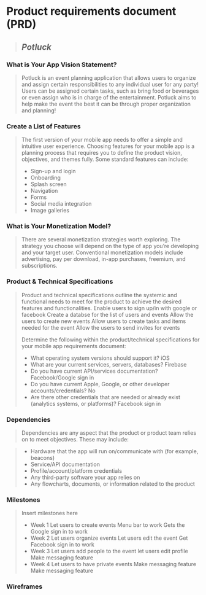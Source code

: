 # Product requirements document (PRD)

> ## *Potluck*



### What is Your App Vision Statement?
> Potluck is an event planning application that allows users to organize and assign certain responsibilities to any individual user for any party! Users can be assigned certain tasks, such as bring food or beverages or even assign who is in charge of the entertainment. Potluck aims to help make the event the best it can be through proper organization and planning! 


### Create a List of Features
> The first version of your mobile app needs to offer a simple and intuitive user experience. Choosing features for your mobile app is a planning process that requires you to define the product vision, objectives, and themes fully. Some standard features can include:
> * Sign-up and login
> * Onboarding
> * Splash screen
> * Navigation
> * Forms
> * Social media integration
> * Image galleries

### What is Your Monetization Model?
> There are several monetization strategies worth exploring. The strategy you choose will depend on the type of app you’re developing and your target user. Conventional monetization models include advertising, pay per download, in-app purchases, freemium, and subscriptions.
> 

### Product & Technical Specifications
> Product and technical specifications outline the systemic and functional needs to meet for the product to achieve the desired features and functionalities.
> Enable users to sign up/in with google or facebook
> Create a databse for the list of users and events
> Allow the users to create new events
> Allow users to create tasks and items needed for the event
> Allow the users to send invites for events
> 
> Determine the following within the product/technical specifications for your mobile app requirements document:
> * What operating system versions should support it?
> iOS
> * What are your current services, servers, databases?
> Firebase
> * Do you have current API/services documentation?
> Facebook/Google sign in
> * Do you have current Apple, Google, or other developer accounts/credentials?
> No
> * Are there other credentials that are needed or already exist (analytics systems, or platforms)?
> Facebook sign in

### Dependencies
> Dependencies are any aspect that the product or product team relies on to meet objectives.
> These may include:
> 

> * Hardware that the app will run on/communicate with (for example, beacons)
> * Service/API documentation
> * Profile/account/platform credentials
> * Any third-party software your app relies on
> * Any flowcharts, documents, or information related to the product


### Milestones
> Insert milestones here
> * Week 1
>   Let users to create events
>   Menu bar to work
>   Gets the Google sign in to work 
> * Week 2
>   Let users organize events
>   Let users edit the event
>   Get Facebook sign in to work
> * Week 3
>   Let users add people to the event
>   let users edit profile
>   Make messaging feature
> * Week 4
>   Let users to have private events
>   Make messaging feature
>   Make messaging feature


### Wireframes 
